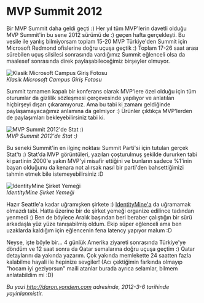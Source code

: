# MVP Summit 2012
Bir MVP Summit daha geldi geçti :) Her yıl tüm MVP'lerin davetli olduğu
MVP Summit'in bu sene 2012 sürümü de :) geçen hafta gerçekleşti. Bu
vesile ile yanlış bilmiyorsam toplam 15-20 MVP Türkiye'den Summit için
Microsoft Redmond ofislerine doğru uçuşa geçtik :) Toplam 17-26 saat
arası sürebilen uçuş silsilesi sonrasında vardığımız Summit eğlenceli
olsa da maalesef sonrasında direk paylaşabileceğimiz birşeyler olmuyor.

![Klasik Microsoft Campus Giriş
Fotosu](media/MVP_Summit_2012/summit_1.jpg)\
*Klasik Microsoft Campus Giriş Fotosu*

Summit tamamen kapalı bir konferans olarak MVP'lere özel olduğu için tüm
oturumlar da gizlilik sözleşmesi çerçevesinde yapılıyor ve anlatılan
hiçbirşeyi dışarı çıkaramıyoruz. Ama bu tabi ki zamanı geldiğinde
paylaşamayacağımız anlamına da gelmiyor :) Ürünler çıktıkça MVP'lerden
de paylaşımları bekleyebilirsiniz tabi ki.

![MVP Summit 2012'de Stat
:)](media/MVP_Summit_2012/summit_2.jpg)\
*MVP Summit 2012'de Stat :)*

Bu seneki Summit'in en ilginç noktası Summit Parti'si için tutulan
gerçek Stat'tı :) Stat'da MVP görüntüleri, yazıları çoşturulmuş şekilde
dururken tabi ki partinin 2000'e yakın MVP'yi misafir ettiğini ve
bunların sadece %1'inin bayan olduğunu da kenara not alırsak nasıl bir
parti'den bahsettiğimizi tahmin etmek bile istemeyebilirsiniz :D

![IdentityMine Şirket
Yemeği](media/MVP_Summit_2012/idm_company_dinner.jpg)\
*IdentityMine Şirket Yemeği*

Hazır Seattle'a kadar uğramışken şirkete :)
[IdentityMine'a](http://daron.yondem.com/tr/post/IdentityMine_daki_yeni_gorevim)
da uğramamak olmazdı tabi. Hatta üzerine bir de şirket yemeği organize
edilince tadından yenmedi :) Ben de böylece Aralık başından beri beraber
çalıştığın bir sürü arkadaşla yüz yüze tanışabilmiş oldum. Ekip süper
eğlenceli ama ben uzaklarda kaldığım için eğlencenin fena latency
yapıyor malum :D

Neyse, işte böyle bir... 4 günlük Amerika ziyareti sonrasında Türkiye'ye
döndüm ve 12 saat sonra da Qatar semalarına doğru uçuşa geçtim :) Qatar
detaylarını da yakında yazarım. Çok yakında memlekette 24 saatten fazla
kalabilme hayali ile hepinize sevgiler! (Acı çektiğimin farkında olmayıp
"hocam iyi geziyorsun" maili atanlar burada ayrıca selamlar, bilmem
anlatabildim mi :D)



*Bu yazi http://daron.yondem.com adresinde, 2012-3-6 tarihinde yayinlanmistir.*
